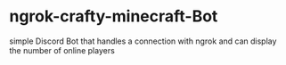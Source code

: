 # ngrok-crafty-minecraft-Bot
simple Discord Bot that handles a connection with ngrok and can display the number of online players
